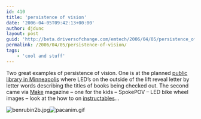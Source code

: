 ```yaml
---
id: 410
title: 'persistence of vision'
date: '2006-04-05T09:42:13+00:00'
author: djdunc
layout: post
guid: 'http://beta.driversofchange.com/emtech/2006/04/05/persistence_of_vision/'
permalink: /2006/04/05/persistence-of-vision/
tags:
    - 'cool and stuff'
---
```


Two great examples of persistence of vision. One is at the planned [public library in Minneapolis](https://www.mplib.org/wordup1004.asp) where LED’s on the outside of the lift reveal letter by letter words describing the titles of books being checked out. The second came via [Make](http://www.makezine.com/) magazine – one for the kids – SpokePOV – LED bike wheel images – look at the how to on [instructables](http://www.instructables.com/)…

![benrubin2b.jpg](http://www.we-make-money-not-art.com/yyy/labiblioooooooooo.jpg)![pacanim.gif](https://pacmanmuseum.com/wp-content/uploads/2019/08/pacanim-300x225.gif)